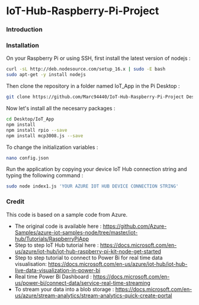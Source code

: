 # IoT-Hub-Raspberry-Pi-Project

### Introduction
<x>
<Node.js application for a Raspberry Pi to control an industry 4.0 factory mock-up using Microsoft's cloud (Azure IoT Hub). While making (photo maquette)>
<This project was presented to me as a 2 months internship at [Dynagile Consulting](https://en.dynagile.com/) to showcase client the usefulness of>
                                                                                                   
### Installation
<Branchement>  
                                                                                                   
On your Raspberry Pi or using SSH, first install the latest version of nodejs : 
```bash
curl -sL http://deb.nodesource.com/setup_16.x | sudo -E bash
sudo apt-get -y install nodejs                          
```                                                                                                 
Then clone the repository in a folder named IoT_App in the Pi Desktop :
```bash
git clone https://github.com/Marc94440/IoT-Hub-Raspberry-Pi-Project Desktop/IoT_App   
```
Now let's install all the necesarry packages : 
```bash
cd Desktop/IoT_App
npm install
npm install rpio --save 
npm install mcp3008.js --save
```
To change the initialization variables :    
```bash
nano config.json       
```
<photo>
Run the application by copying your device IoT Hub connection string and typing the following command :
  
```bash
sudo node index1.js 'YOUR AZURE IOT HUB DEVICE CONNECTION STRING'  
```
  
### Credit
This code is based on a sample code from Azure. 

- The original code is available here : https://github.com/Azure-Samples/azure-iot-samples-node/tree/master/iot-hub/Tutorials/RaspberryPiApp
- Step to step IoT Hub tutorial here : https://docs.microsoft.com/en-us/azure/iot-hub/iot-hub-raspberry-pi-kit-node-get-started  
- Step to step tutorial to connect to Power Bi for real time data visualisation: https://docs.microsoft.com/en-us/azure/iot-hub/iot-hub-live-data-visualization-in-power-bi
- Real time Power Bi Dashboard : https://docs.microsoft.com/en-us/power-bi/connect-data/service-real-time-streaming
- To stream your data into a blob storage : https://docs.microsoft.com/en-us/azure/stream-analytics/stream-analytics-quick-create-portal
